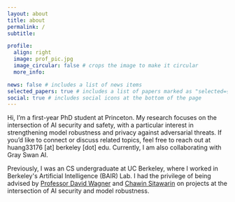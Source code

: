 ```yaml
---
layout: about
title: about
permalink: /
subtitle: 

profile:
  align: right
  image: prof_pic.jpg
  image_circular: false # crops the image to make it circular
  more_info: 

news: false # includes a list of news items
selected_papers: true # includes a list of papers marked as "selected={true}"
social: true # includes social icons at the bottom of the page
---
```


Hi, I’m a first-year PhD student at Princeton. My research focuses on the intersection of AI security and safety, with a particular interest in strengthening model robustness and privacy against adversarial threats. If you’d like to connect or discuss related topics, feel free to reach out at huang33176 [at] berkeley [dot] edu. Currently, I am also collaborating with Gray Swan AI. 

Previously, I was an CS undergraduate at UC Berkeley, where I worked in Berkeley's Artificial Intelligence (BAIR) Lab. I had the privilege of being advised by [Professor David Wagner](https://people.eecs.berkeley.edu/~daw/) and [Chawin Sitawarin](https://chawins.github.io/) on projects at the intersection of AI security and model robustness.

<!-- Write your biography here. Tell the world about yourself. Link to your favorite [subreddit](http://reddit.com). You can put a picture in, too. The code is already in, just name your picture `prof_pic.jpg` and put it in the `img/` folder.

Put your address / P.O. box / other info right below your picture. You can also disable any of these elements by editing `profile` property of the YAML header of your `_pages/about.md`. Edit `_bibliography/papers.bib` and Jekyll will render your [publications page](/al-folio/publications/) automatically.

Link to your social media connections, too. This theme is set up to use [Font Awesome icons](https://fontawesome.com/) and [Academicons](https://jpswalsh.github.io/academicons/), like the ones below. Add your Facebook, Twitter, LinkedIn, Google Scholar, or just disable all of them. -->
